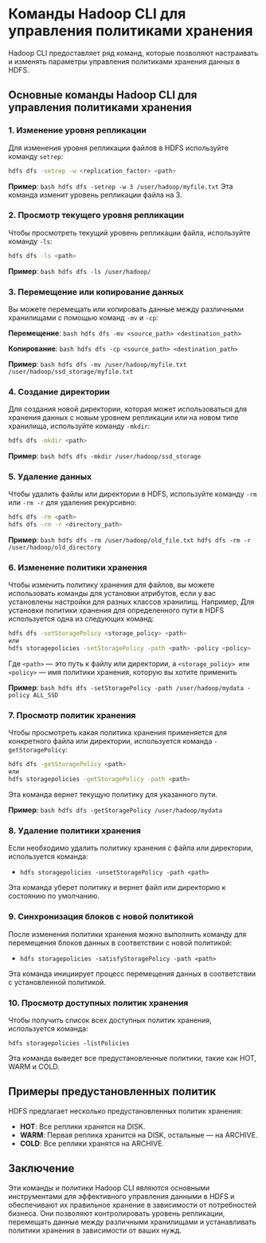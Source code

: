 # Команды Hadoop CLI для управления политиками хранения

Hadoop CLI предоставляет ряд команд, которые позволяют настраивать и изменять параметры управления политиками хранения данных в HDFS.

## Основные команды Hadoop CLI для управления политиками хранения

### 1. Изменение уровня репликации

Для изменения уровня репликации файлов в HDFS используйте команду  `setrep`:

```bash
hdfs dfs -setrep -w <replication_factor> <path>
```

**Пример**:  `bash hdfs dfs -setrep -w 3 /user/hadoop/myfile.txt`  Эта команда изменит уровень репликации файла на 3.

### 2. Просмотр текущего уровня репликации

Чтобы просмотреть текущий уровень репликации файла, используйте команду  `-ls`:

```bash
hdfs dfs -ls <path>
```

**Пример**:  `bash hdfs dfs -ls /user/hadoop/`

### 3. Перемещение или копирование данных

Вы можете перемещать или копировать данные между различными хранилищами с помощью команд  `-mv`  и  `-cp`:

**Перемещение**:  `bash hdfs dfs -mv <source_path> <destination_path>`

**Копирование**:  `bash hdfs dfs -cp <source_path> <destination_path>`

**Пример**:  `bash hdfs dfs -mv /user/hadoop/myfile.txt /user/hadoop/ssd_storage/myfile.txt`

### 4. Создание директории

Для создания новой директории, которая может использоваться для хранения данных с новым уровнем репликации или на новом типе хранилища, используйте команду  `-mkdir`:

```bash
hdfs dfs -mkdir <path>
```

**Пример**:  `bash hdfs dfs -mkdir /user/hadoop/ssd_storage`

### 5. Удаление данных

Чтобы удалить файлы или директории в HDFS, используйте команду  `-rm`  или  `-rm -r`  для удаления рекурсивно:

```bash
hdfs dfs -rm <path>
hdfs dfs -rm -r <directory_path>
```

**Пример**:  `bash hdfs dfs -rm /user/hadoop/old_file.txt hdfs dfs -rm -r /user/hadoop/old_directory`

### 6. Изменение политики хранения

Чтобы изменить политику хранения для файлов, вы можете использовать команды для установки атрибутов, если у вас установлены настройки для разных классов хранилищ. Например, Для установки политики хранения для определенного пути в HDFS используется одна из следующих команд:

```bash
hdfs dfs -setStoragePolicy <storage_policy> <path>
или
hdfs storagepolicies -setStoragePolicy -path <path> -policy <policy>
```

Где `<path>` — это путь к файлу или директории, а `<storage_policy> или <policy>` — имя политики хранения, которую вы хотите применить

**Пример**:  `bash hdfs dfs -setStoragePolicy -path /user/hadoop/mydata -policy ALL_SSD`

### 7. Просмотр политик хранения

Чтобы просмотреть какая политика хранения применяется для конкретного файла или директории, используется команда `-getStoragePolicy`:

```bash
hdfs dfs -getStoragePolicy <path>
или
hdfs storagepolicies -getStoragePolicy -path <path>
```

Эта команда вернет текущую политику для указанного пути.

**Пример**:  `bash hdfs dfs -getStoragePolicy /user/hadoop/mydata`

### 8. **Удаление политики хранения**  

Если необходимо удалить политику хранения с файла или директории, используется команда:

- `hdfs storagepolicies -unsetStoragePolicy -path <path>` 

Эта команда уберет политику и вернет файл или директорию к состоянию по умолчанию.

### 9. **Синхронизация блоков с новой политикой**  

После изменения политики хранения можно выполнить команду для перемещения блоков данных в соответствии с новой политикой:

- `hdfs storagepolicies -satisfyStoragePolicy -path <path>` 

Эта команда инициирует процесс перемещения данных в соответствии с установленной политикой.

### 10. **Просмотр доступных политик хранения**  

Чтобы получить список всех доступных политик хранения, используется команда:

`hdfs storagepolicies -listPolicies` 

Эта команда выведет все предустановленные политики, такие как HOT, WARM и COLD.

## Примеры предустановленных политик

HDFS предлагает несколько предустановленных политик хранения:

-   **HOT**: Все реплики хранятся на DISK.
-   **WARM**: Первая реплика хранится на DISK, остальные — на ARCHIVE.
-   **COLD**: Все реплики хранятся на ARCHIVE.

## Заключение

Эти команды и политики Hadoop CLI являются основными инструментами для эффективного управления данными в HDFS и обеспечивают их правильное хранение в зависимости от потребностей бизнеса. Они позволяют контролировать уровень репликации, перемещать данные между различными хранилищами и устанавливать политики хранения в зависимости от ваших нужд.